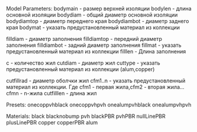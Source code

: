 Model Parameters:
bodymain - размер верхней изоляции
bodylen - длина основной изоляции
bodydiam - общий диаметр основной изоляции
bodydiamtop - диаметр переднего края
bodydiambot - диаметр заднего края
bodymat - указать предустановленный материал из коллекции

filldiam - диаметр заполнения
filldiamtop - передний диаметр заполнения
filldiambot - задний диаметр заполнения
fillmat - указать предустановленный материал из коллекции
filllen - Длина заполнения

c - количество жил
cutdiam - диаметр жил
cuttype - указать предустановленный материал из коллекции (alum,copper)

cutfillrad - диаметр оболчки жил
cfm1..n  - указать предустановленный материал из коллекции. Где cfm1 - первая жила,cfm2 - вторая жила... cfmn - n-жила
cutfilllen - длина жил



Presets:
onecoppvhblack
onecoppvhpvh
onealumpvhblack
onealumpvhpvh


Materials:
black
blacknobump
pvh
blackPBR
pvhPBR
nullLinePBR
plusLinePBR
copper
copperPBR
alum

